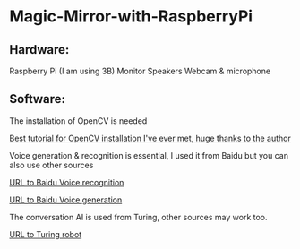# Magic-Mirror-with-RaspberryPi

Hardware:
----------------------------------  
  Raspberry Pi (I am using 3B)
  Monitor
  Speakers
  Webcam & microphone

Software:
----------------------------------  
The installation of OpenCV is needed
> 
[Best tutorial for OpenCV installation I've ever met, huge thanks to the author]( https://www.pyimagesearch.com/2017/09/04/raspbian-stretch-install-opencv-3-python-on-your-raspberry-pi/)<br /> 
> 
Voice generation & recognition is essential, I used it from Baidu but you can also use other sources
> 
[URL to Baidu Voice recognition]( http://ai.baidu.com/tech/speech)<br />  
> 
[URL to Baidu Voice generation]( http://ai.baidu.com/tech/speech/tts)<br />  
> 

The conversation AI is used from Turing, other sources may work too.
> 
[URL to Turing robot]( http://www.turingapi.com/)<br />    

